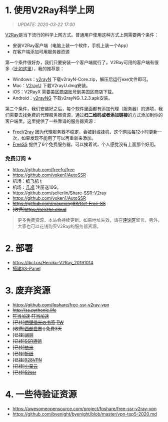 # 1. 使用V2Ray科学上网

> *UPDATE: 2020-03-22 17:00*

[V2Ray](https://github.com/v2ray)是当下流行的科学上网方式。普通用户使用这种方式上网需要两个条件：
- 安装V2Ray客户端（电脑上装一个软件，手机上装一个App）
- 在客户端添加可用服务器资源

第一个条件很好办，我们只要安装一个客户端就行了。V2Ray可用的客户端有很多（[比如这里](https://tlanyan.me/v2ray-clients-download/)），我的推荐是：

- Windows：[v2rayN](https://github.com/2dust/v2rayN/releases) 下载v2rayN-Core.zip，解压后运行exe文件即可。
- Mac：[V2rayU](https://github.com/yanue/V2rayU/releases) 下载V2rayU.dmg安装。
- iOS：V2RayX 需要[美区商店账号](https://d.skyjsq.space/ios13.html)到美国区商店下载。
- Android：[v2rayNG](https://github.com/2dust/v2rayNG/releases) 下载v2rayNG_1.2.3.apk安装。

第二个条件，我们安装好之后，每个软件里面都有添加代理（服务器）的选项，我们需要去找免费的代理服务器资源，通过**扫二维码或者添加链接**的方式添加到你的客户端里。这里提供了一些靠谱的服务器资源：

- [FreeV2ray](https://view.freev2ray.org) 因为代理服务器不稳定，会被封或挂机，这个网站每12小时更新一次，如果发现不能用了可以再重新来添加。
- [FreeSS](https://io.freess.info/#portfolio-preview) 提供了6个免费服务器，可以挨着试，个人感觉没有上面那个好用。

### 免费订阅 ★

- https://github.com/freefq/free
- https://github.com/voken1/AutoSSR
- 机场：[纸飞机](https://zfjvpn.gitbook.io/123) [t](https://t.me/zhifeijiss)
- 机场：[几鸡](https://b.luxury/waf/breU4QI4JBMyHj7C2) 注册送10G。
- https://github.com/selierlin/Share-SSR-V2ray
- https://github.com/voken1/AutoSSR
- ~~https://github.com/maxmeng93/Get-Free-SS~~
- ~~[收费]https://renzhe.cloud~~

> 更多免费资源，本站会持续更新。如果地址失效，请在[评论区](https://github.com/byenight/byenight/issues)留言。另外，大家也可以花钱购买V2Ray的服务器资源。

# 2. 部署

- https://ibcl.us/Heroku-V2Ray_20191014
- [搭建SS-Panel](https://blog.ccswust.org/ss-panel)

# 3. 废弃资源

- ~~https://github.com/fqshare/free-ssr-v2ray-vpn~~
- ~~http://ss.pythonic.life~~
- ~~[叮当加速](https://www.ddjiasu.net) [叮当加速](https://www.ddjiasu.me)~~
- ~~[已挂][凿壁借光の书签](http://www.okss.xyz) [TW](https://twitter.com/zaobitouguang)~~
- ~~[收费][西部世界](https://sjssr.fun) [t](https://t.me/westworldss) 免费3天~~
- ~~[已挂][阔则](https://www.kuozir.com)~~
- ~~[已挂][SSR酒馆](https://ssr.pub)~~
- ~~[已挂][依米](https://pro.eimi.me)~~
- ~~[已挂][折纸](http://origamissr.com)~~
- ~~[已挂][928VPN](https://panel.928jsq.club)~~
- ~~[已挂][小莫云](http://javami.cn)~~
- ~~[已挂][52ssr](https://52ssr.cn)~~

# 4. 一些待验证资源

- https://awesomeopensource.com/project/fqshare/free-ssr-v2ray-vpn
- https://github.com/byenight/byenight/blob/master/vpn-top5-2020.md
